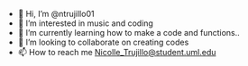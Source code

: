 - 👋 Hi, I’m @ntrujillo01
- 👀 I’m interested in music and coding
- 🌱 I’m currently learning how to make a code and functions..
- 💞️ I’m looking to collaborate on creating codes
- 📫 How to reach me Nicolle_Trujillo@student.uml.edu

<!---
ntrujillo01/ntrujillo01 is a ✨ special ✨ repository because its `README.md` (this file) appears on your GitHub profile.
You can click the Preview link to take a look at your changes.
--->

